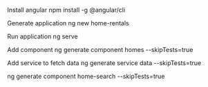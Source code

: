 

Install angular
npm install -g @angular/cli

Generate application
ng new home-rentals

Run application
ng serve

Add component
ng generate component homes --skipTests=true 


Add service to fetch data
ng generate service data --skipTests=true 


ng generate component home-search --skipTests=true 